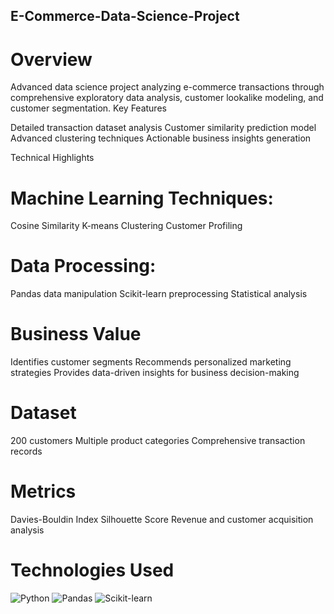 ## E-Commerce-Data-Science-Project
# Overview
Advanced data science project analyzing e-commerce transactions through comprehensive exploratory data analysis, customer lookalike modeling, and customer segmentation.
Key Features

Detailed transaction dataset analysis
Customer similarity prediction model
Advanced clustering techniques
Actionable business insights generation

Technical Highlights

# Machine Learning Techniques:

Cosine Similarity
K-means Clustering
Customer Profiling


# Data Processing:

Pandas data manipulation
Scikit-learn preprocessing
Statistical analysis



# Business Value

Identifies customer segments
Recommends personalized marketing strategies
Provides data-driven insights for business decision-making

# Dataset

200 customers
Multiple product categories
Comprehensive transaction records

# Metrics

Davies-Bouldin Index
Silhouette Score
Revenue and customer acquisition analysis

# Technologies Used

![Python](https://img.shields.io/badge/Python-3.8+-blue)
![Pandas](https://img.shields.io/badge/Pandas-Data%20Analysis-green)
![Scikit-learn](https://img.shields.io/badge/Scikit--learn-ML-red)
